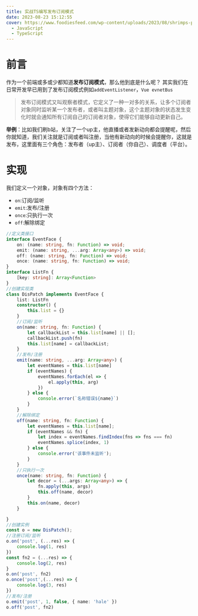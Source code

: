 ```yaml
---
title: 实战TS编写发布订阅模式
date: 2023-08-23 15:12:55
cover: https://www.foodiesfeed.com/wp-content/uploads/2023/08/shrimps-pad-thai.jpg
  - JavaScript
  - TypeScript
---
```


# 前言

作为一个前端或多或少都知道**发布订阅模式**，那么他到底是什么呢？
其实我们在日常开发早已用到了发布订阅模式例如`addEventListener`，`Vue evnetBus`

>发布订阅模式又叫观察者模式，它定义了一种一对多的关系，让多个订阅者对象同时监听某一个发布者，或者叫主题对象，这个主题对象的状态发生变化时就会通知所有订阅自己的订阅者对象，使得它们能够自动更新自己。

**举例**：比如我们刷b站，关注了一个up主，他直播或者发新动向都会提醒呢，然后你就知道，我们关注就是订阅或者叫注册，当他有新动向的时候会提醒你，这就是发布，这里面有三个角色：发布者（up主）、订阅者（你自己）、调度者（平台）。

# 实现

我们定义一个对象，对象有四个方法：

- `on`:订阅/监听
- `emit`:发布/注册
- `once`:只执行一次
- `off`:解除绑定

```ts
//定义类接口
interface EventFace {
    on: (name: string, fn: Function) => void;
    emit: (name: string, ...arg: Array<any>) => void;
    off: (name: string, fn: Function) => void;
    once: (name: string, fn: Function) => void;
}
interface ListFn {
    [key: string]: Array<Function>
}
//创建实现类
class DisPatch implements EventFace {
    list: ListFn
    constructor() {
        this.list = {}
    }
    //订阅/监听
    on(name: string, fn: Function) {
        let callbackList = this.list[name] || [];
        callbackList.push(fn)
        this.list[name] = callbackList;
    }
    //发布/注册
    emit(name: string, ...arg: Array<any>) {
        let eventNames = this.list[name]
        if (eventNames) {
            eventNames.forEach(el => {
                el.apply(this, arg)
            })
        } else {
            console.error(`名称错误${name}`)
        }
    }
    //解除绑定
    off(name: string, fn: Function) {
        let eventNames = this.list[name];
        if (eventNames && fn) {
            let index = eventNames.findIndex(fns => fns === fn)
            eventNames.splice(index, 1)
        } else {
            console.error('该事件未监听');
        }
    }
    //只执行一次
    once(name: string, fn: Function) {
        let decor = (...args: Array<any>) => {
            fn.apply(this, args)
            this.off(name, decor)
        }
        this.on(name, decor)
    }

}
//创建实例
const o = new DisPatch();
//注册订阅/监听
o.on('post', (...res) => {
    console.log(1, res)
})
const fn2 = (...res) => {
    console.log(2, res)
}
o.on('post', fn2)
o.once('post',(...res) => {
    console.log(3, res)
})
//发布/注册
o.emit('post', 1, false, { name: 'hale' })
o.off('post', fn2)
```